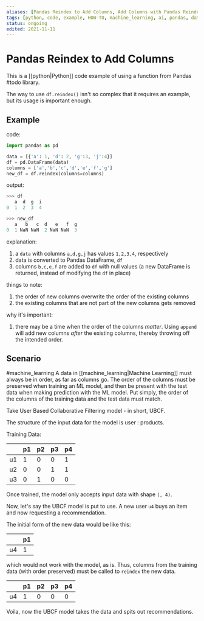```yaml
---
aliases: [Pandas Reindex to Add Columns, Add Columns with Pandas Reindex]
tags: [python, code, example, HOW-TO, machine_learning, ai, pandas, data_science, computer_science]
status: ongoing
edited: 2021-11-11
---
```


# Pandas Reindex to Add Columns
This is a [[python|Python]] code example of using a function from Pandas #todo library.

The way to use `df.reindex()` isn't so complex that it requires an example, but its usage is important enough.

## Example
code:
```python
import pandas as pd

data = [{'a': 1, 'd': 2, 'g':3, 'j':4}]
df = pd.DataFrame(data)
columns = ['a','b','c','d','e','f','g']
new_df = df.reindex(columns=columns)
```

output:
```python
>>> df
   a  d  g  i
0  1  2  3  4

>>> new_df
   a   b   c  d   e   f  g
0  1 NaN NaN  2 NaN NaN  3
```

explanation:
1. a `data` with columns `a,d,g,j` has values `1,2,3,4`, respectively
2. data is converted to Pandas DataFrame, `df`
3. columns `b,c,e,f` are added to `df` with null values (a new DataFrame is returned, instead of modifying the `df` in place)

things to note:
1. the order of new columns overwrite the order of the existing columns
2. the existing columns that are not part of the new columns gets removed

why it's important:
1. there may be a time when the order of the columns _matter_. Using `append` will add new columns _after_ the existing columns, thereby throwing off the intended order.

## Scenario
#machine_learning 
A data in [[machine_learning|Machine Learning]] must always be in order, as far as columns go. The order of the columns must be preserved when training an ML model, and then be present with the test data when making prediction with the ML model. Put simply, the order of the columns of the training data and the test data must match.

Take User Based Collaborative Filtering model - in short, UBCF.

The structure of the input data for the model is user : products.

Training Data:

|    | p1 | p2 | p3 | p4 |
|----|----|----|----|----|
| u1 | 1  | 0  | 0  | 1  |
| u2 | 0  | 0  | 1  | 1  |
| u3 | 0  | 1  | 0  | 0  |

Once trained, the model only accepts input data with shape `(, 4)`.

Now, let's say the UBCF model is put to use.
A new user `u4` buys an item and now requesting a recommendation.

The initial form of the new data would be like this:

|    | p1 |
|----|----|
| u4 | 1  |

which would not work with the model, as is.
Thus, columns from the training data (with order preserved) must be called to `reindex` the new data.

|    | p1 | p2 | p3 | p4 |
|----|----|----|----|----|
| u4 | 1  | 0  | 0  | 0  |

Voila, now the UBCF model takes the data and spits out recommendations.